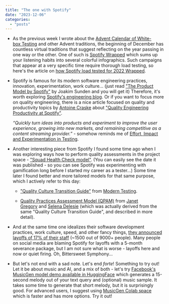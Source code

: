 ```yaml
---
title: "The one with Spotify"
date: "2023-12-06"
categories: 
  - "posts"
---
```


- As the previous week I wrote about the [Advent Calendar of White-box Testing](https://testwhere.blog/advent-calendar-of-white-box-testing/) and other Advent traditions, the beginning of December has countless virtual traditions that suggest reflecting on the year passing in one way or the other. One of such is [Spotify Wrapped](https://newsroom.spotify.com/2023-wrapped/) which sums up your listening habits into several colorful infographics. Such campaigns that appear at a very specific time require thorough load testing, so here's the article on [how Spotify load tested for 2022 Wrapped](https://engineering.atspotify.com/2023/03/load-testing-for-2022-wrapped/).

- Spotify is famous for its modern software engineering practices, innovation, experimentation, work culture... (just read ["The Product Model by Spotify"](https://joakimsunden.com/the-product-model-at-spotify/) by Joakim Sunden and you will get it) Therefore, it's worth exploring [Spotify's engineering blog](https://engineering.atspotify.com/). Or if you want to focus more on quality engineering, there is a nice article focused on quality and productivity topics by [Antoine Craske](https://www.linkedin.com/in/acraske/) about ["Quality Engineering Productivity at Spotify"](https://qeunit.com/blog/quality-engineering-productivity-at-spotify/).  
      
    _“Quickly turn ideas into products and experiment to improve the user experience, growing into new markets, and remaining competitive as a content streaming provider.”_ - somehow reminds me of [Effort, Impact and Experimentation in Testing](https://testwhere.blog/effort-impact-and-experimentation-in-testing/).

- Another interesting piece from Spotify I found some time ago when I was exploring ways how to perform quality assessments in the project space - ["Squad Health Check model"](https://engineering.atspotify.com/2014/09/squad-health-check-model/). (You can easily see the date it was published - so you can see Spotify was experimenting with gamification long before I started my career as a tester...) Some time later I found better and more tailored models for that same purpose, which I actively refer to this day:
    - ["Quality Culture Transition Guide"](https://docs.google.com/spreadsheets/d/1kan20hYsdbvk7HW4si-X6Ve1fLtCeTI2H_PjiniKsxY/edit#gid=1639699416) from [Modern Testing](https://github.com/moderntesting/resources).
    
    - [Quality Practices Assessment Model (QPAM)](https://leanpub.com/qualityassessmentpracticesmodelqpam) from [Janet Gregory](https://www.linkedin.com/in/janetgregory/) and [Selena Delesie](https://www.linkedin.com/in/selenadelesie/) (which was actually derived from the same "Quality Culture Transition Guide", and described in more detail).

- And at the same time one idealizes their software development practices, work culture, speed, and other fancy things, [they announced layoffs of 17% of their staff](https://edition.cnn.com/2023/12/04/tech/spotify-layoffs-third-round) (~1500 out of 9000+ people). Many people on social media are blaming Spotify for layoffs with a 5-month severance package, but I am not sure what is worse - layoffs here and now or quiet firing. Oh, Bittersweet Symphony...

- But let's not end with a sad note. Let's end _forte_! Something to try out! Let it be about music and AI, and a mix of both - let's try [Facebook's MusicGen model demo available in HuggingFace](https://huggingface.co/spaces/facebook/MusicGen) which generates a 15-second melody out of your text query and (optional) music sample. It takes some time to generate that short melody, but it is surprisingly good. For advanced users, I suggest using [MusicGen Colab space](https://ai.honu.io/red/musicgen-colab) which is faster and has more options. Try it out!
